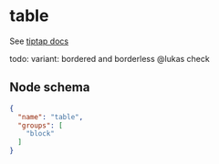 # table

See [tiptap docs](https://tiptap.dev/api/nodes/table)

todo: variant: bordered and borderless
@lukas check

## Node schema

```json
{
  "name": "table",
  "groups": [
    "block"
  ]
}
```

